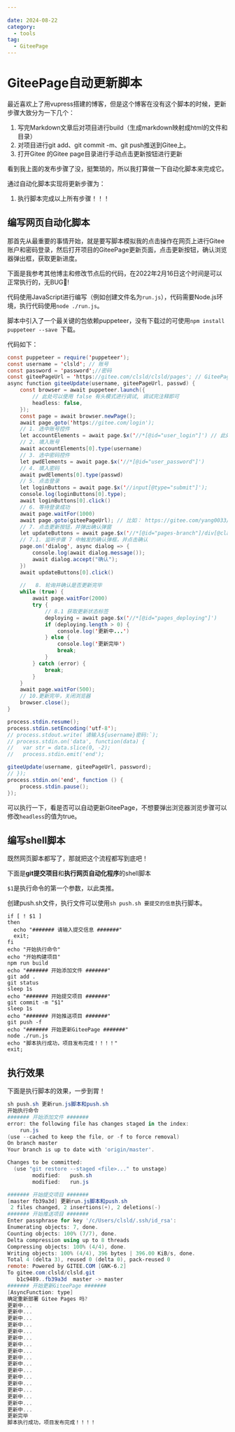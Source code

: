 ```yaml
---
 
date: 2024-08-22
category:
  - tools
tag:
  - GiteePage
---
```

# GiteePage自动更新脚本


最近喜欢上了用vupress搭建的博客，但是这个博客在没有这个脚本的时候，更新步骤大致分为一下几个：

1. 写完Markdown文章后对项目进行build（生成markdown映射成html的文件和目录）
2. 对项目进行git add、git commit -m、git push推送到Gitee上。
3. 打开Gitee 的Gitee page目录进行手动点击更新按钮进行更新

看到我上面的发布步骤了没，挺繁琐的，所以我打算做一下自动化脚本来完成它。

通过自动化脚本实现将更新步骤为：

1. 执行脚本完成以上所有步骤！！！

## 编写网页自动化脚本

那首先从最重要的事情开始，就是要写脚本模拟我的点击操作在网页上进行Gitee账户和密码登录，然后打开项目的GiteePage更新页面，点击更新按钮，确认浏览器弹出框，获取更新进度。

下面是我参考其他博主和修改节点后的代码，在2022年2月16日这个时间是可以正常执行的，无BUG:bug:!

代码使用JavaScript进行编写（例如创建文件名为`run.js`），代码需要Node.js环境，执行代码使用`node ./run.js`。

脚本中引入了一个最关键的包依赖puppeteer，没有下载过的可使用`npm install puppeteer --save `下载。

代码如下：

```java
const puppeteer = require('puppeteer');
const username = 'clsld'; // 账号
const password = 'password';//密码
const giteePageUrl = 'https://gitee.com/clsld/clsld/pages'; // GiteePage中更新page的网页地址
async function giteeUpdate(username, giteePageUrl, passwd) {
    const browser = await puppeteer.launch({
        // 此处可以使用 false 有头模式进行调试, 调试完注释即可
        headless: false,
    });
    const page = await browser.newPage();
    await page.goto('https://gitee.com/login');
    // 1. 选中账号控件
    let accountElements = await page.$x('//*[@id="user_login"]') // 此处使用 xpath 寻找控件，下同
    // 2. 填入账号
    await accountElements[0].type(username)
    // 3. 选中密码控件
    let pwdElements = await page.$x('//*[@id="user_password"]')
    // 4. 填入密码
    await pwdElements[0].type(passwd)
    // 5. 点击登录
    let loginButtons = await page.$x('//input[@type="submit"]');
    console.log(loginButtons[0].type);
    await loginButtons[0].click()
    // 6. 等待登录成功
    await page.waitFor(1000)
    await page.goto(giteePageUrl); // 比如： https://gitee.com/yang0033/hexo-blog/pages
    // 7. 点击更新按钮，并弹出确认弹窗
    let updateButtons = await page.$x('//*[@id="pages-branch"]/div[@class="button orange redeploy-button ui update_deploy"]')
    // 7.1. 监听步骤 7 中触发的确认弹框，并点击确认
    page.on('dialog', async dialog => {
        console.log(await dialog.message());
        await dialog.accept("确认");
    })
    await updateButtons[0].click()
    
    //   8. 轮询并确认是否更新完毕
    while (true) {
        await page.waitFor(2000)
        try {
            // 8.1 获取更新状态标签
            deploying = await page.$x('//*[@id="pages_deploying"]')
            if (deploying.length > 0) {
                console.log('更新中...')
            } else {
                console.log('更新完毕')
                break;
            }
        } catch (error) {
            break;
        }
    }
    await page.waitFor(500);
    // 10.更新完毕，关闭浏览器
    browser.close();
}

process.stdin.resume();
process.stdin.setEncoding('utf-8');
// process.stdout.write(`请输入${username}密码:`);
// process.stdin.on('data', function(data) {
//   var str = data.slice(0, -2);
//   process.stdin.emit('end');

giteeUpdate(username, giteePageUrl, password);
// });
process.stdin.on('end', function () {
    process.stdin.pause();
});
```

可以执行一下，看是否可以自动更新GiteePage，不想要弹出浏览器浏览步骤可以修改`headless`的值为true。

## 编写shell脚本

既然网页脚本都写了，那就把这个流程都写到底吧！

下面是**git提交项目**和**执行网页自动化程序**的shell脚本

`$1`是执行命令的第一个参数，以此类推。

创建push.sh文件，执行文件可以使用`sh push.sh 要提交的信息`执行脚本。

```shell
if [ ! $1 ]
then
  echo "####### 请输入提交信息 #######"
  exit;
fi
echo "开始执行命令"
echo "开始构建项目"
npm run build 
echo "####### 开始添加文件 #######"
git add .
git status 
sleep 1s
echo "####### 开始提交项目 #######"
git commit -m "$1"
sleep 1s
echo "####### 开始推送项目 #######"
git push -f
echo "####### 开始更新GiteePage #######"
node ./run.js
echo "脚本执行成功，项目发布完成！！！！"
exit;
```

## 执行效果

下面是执行脚本的效果，一步到胃！

```powershell
sh push.sh 更新run.js脚本和push.sh
开始执行命令
####### 开始添加文件 #######
error: the following file has changes staged in the index:
    run.js
(use --cached to keep the file, or -f to force removal)
On branch master
Your branch is up to date with 'origin/master'.

Changes to be committed:
  (use "git restore --staged <file>..." to unstage)
        modified:   push.sh
        modified:   run.js

####### 开始提交项目 #######
[master fb39a3d] 更新run.js脚本和push.sh
 2 files changed, 2 insertions(+), 2 deletions(-)
####### 开始推送项目 #######
Enter passphrase for key '/c/Users/clsld/.ssh/id_rsa':
Enumerating objects: 7, done.
Counting objects: 100% (7/7), done.
Delta compression using up to 8 threads
Compressing objects: 100% (4/4), done.
Writing objects: 100% (4/4), 396 bytes | 396.00 KiB/s, done.
Total 4 (delta 3), reused 0 (delta 0), pack-reused 0
remote: Powered by GITEE.COM [GNK-6.2]
To gitee.com:clsld/clsld.git
   b1c9489..fb39a3d  master -> master
####### 开始更新GiteePage #######
[AsyncFunction: type]
确定重新部署 Gitee Pages 吗?
更新中...
更新中...
更新中...
更新中...
更新中...
更新中...
更新中...
更新中...
更新中...
更新中...
更新中...
更新中...
更新中...
更新中...
更新中...
更新中...
更新中...
更新完毕
脚本执行成功，项目发布完成！！！！
```

